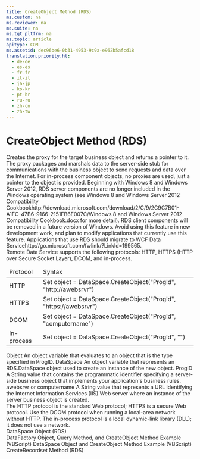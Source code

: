 ```yaml
---
title: CreateObject Method (RDS)
ms.custom: na
ms.reviewer: na
ms.suite: na
ms.tgt_pltfrm: na
ms.topic: article
apitype: COM
ms.assetid: dec96be6-0b31-4953-9c9a-e962b5afcd18
translation.priority.ht: 
  - de-de
  - es-es
  - fr-fr
  - it-it
  - ja-jp
  - ko-kr
  - pt-br
  - ru-ru
  - zh-cn
  - zh-tw
---
```

# CreateObject Method (RDS)
<?xml version="1.0" encoding="utf-8"?>
<developerReferenceWithoutSyntaxDocument xmlns="http://ddue.schemas.microsoft.com/authoring/2003/5" xmlns:xlink="http://www.w3.org/1999/xlink" xmlns:xsi="http://www.w3.org/2001/XMLSchema-instance" xsi:schemaLocation="http://ddue.schemas.microsoft.com/authoring/2003/5 http://dduestorage.blob.core.windows.net/ddueschema/developer.xsd">
  <introduction>
    <para>Creates the proxy for the target business object and returns a pointer to it. The proxy packages and marshals data to the server-side stub for communications with the business object to send requests and data over the Internet. For in-process component objects, no proxies are used, just a pointer to the object is provided.</para>
    <alert class="important">
      <para>Beginning with Windows 8 and Windows Server 2012, RDS server components are no longer included in the Windows operating system (see Windows 8 and <externalLink><linkText>Windows Server 2012 Compatibility Cookbook</linkText><linkUri>http://download.microsoft.com/download/2/C/9/2C9C7B01-A1FC-47B6-9166-2151FB6E007C/Windows 8 and Windows Server 2012 Compatibility Cookbook.docx</linkUri></externalLink> for more detail). RDS client components will be removed in a future version of Windows. Avoid using this feature in new development work, and plan to modify applications that currently use this feature. Applications that use RDS should migrate to <externalLink><linkText>WCF Data Service</linkText><linkUri>http://go.microsoft.com/fwlink/?LinkId=199565</linkUri></externalLink>.</para>
    </alert>
  </introduction>
  <section>
    <title>Syntax</title>
    <content>
      <para>Remote Data Service supports the following protocols: HTTP, HTTPS (HTTP over Secure Socket Layer), DCOM, and in-process.</para>
      <table xmlns:caps="http://schemas.microsoft.com/build/caps/2013/11">
        <thead>
          <tr>
            <TD>
              <para>Protocol</para>
            </TD>
            <TD>
              <para>Syntax</para>
            </TD>
          </tr>
        </thead>
        <tbody>
          <tr>
            <TD>
              <para>HTTP</para>
            </TD>
            <TD>
              <para>Set object = DataSpace.CreateObject("ProgId", "http://awebsrvr")</para>
            </TD>
          </tr>
          <tr>
            <TD>
              <para>HTTPS</para>
            </TD>
            <TD>
              <para>Set object = DataSpace.CreateObject("ProgId", "https://awebsrvr")</para>
            </TD>
          </tr>
          <tr>
            <TD>
              <para>DCOM</para>
            </TD>
            <TD>
              <para>Set object = DataSpace.CreateObject("ProgId", "computername")</para>
            </TD>
          </tr>
          <tr>
            <TD>
              <para>In-process</para>
            </TD>
            <TD>
              <para>Set object = DataSpace.CreateObject("ProgId", "")</para>
            </TD>
          </tr>
        </tbody>
      </table>
    </content>
  </section>
  <section>
    <title>Parameters</title>
    <content>
      <definitionTable>
        <definedTerm>
          <legacyItalic>Object</legacyItalic>
        </definedTerm>
        <definition>
          <para>An object variable that evaluates to an object that is the type specified in <legacyItalic>ProgID</legacyItalic>.</para>
        </definition>
        <definedTerm>
          <legacyItalic>DataSpace</legacyItalic>
        </definedTerm>
        <definition>
          <para>An object variable that represents an <legacyLink xlink:href="9194bffa-5bdf-4dff-af86-f7158c23bfa7">RDS.DataSpace</legacyLink> object used to create an instance of the new object.</para>
        </definition>
        <definedTerm>
          <legacyItalic>ProgID</legacyItalic>
        </definedTerm>
        <definition>
          <para>A <languageKeyword>String</languageKeyword> value that contains the programmatic identifier specifying a server-side business object that implements your application's business rules.</para>
        </definition>
        <definedTerm>
          <legacyItalic>awebsrvr </legacyItalic>or <legacyItalic>computername</legacyItalic></definedTerm>
        <definition>
          <para>A <languageKeyword>String</languageKeyword> value that represents a URL identifying the Internet Information Services (IIS) Web server where an instance of the server business object is created.</para>
        </definition>
      </definitionTable>
    </content>
  </section>
  <languageReferenceRemarks>
    <content>
      <para>The <legacyItalic>HTTP protocol</legacyItalic> is the standard Web protocol; <legacyItalic>HTTPS</legacyItalic> is a secure Web protocol. Use the <legacyItalic>DCOM protocol</legacyItalic> when running a local-area network without HTTP. The <legacyItalic>in-process</legacyItalic> protocol is a local dynamic-link library (DLL); it does not use a network.</para>
    </content>
  </languageReferenceRemarks>
  <section>
    <title>Applies To</title>
    <content>
      <para>
        <link xlink:href="9194bffa-5bdf-4dff-af86-f7158c23bfa7">DataSpace Object (RDS)</link>
      </para>
    </content>
  </section>
  <relatedTopics>
<link xlink:href="b4e2844a-120a-4513-860b-f1b6e4b5dda4">DataFactory Object, Query Method, and CreateObject Method Example (VBScript)</link>
<link xlink:href="12b0e160-5e5c-441f-bed7-ac0bd061e003">DataSpace Object and CreateObject Method Example (VBScript)</link>
<link xlink:href="6840b1e5-c04d-4d3e-9dcc-42128c83492f">CreateRecordset Method (RDS)</link>
</relatedTopics>
</developerReferenceWithoutSyntaxDocument>